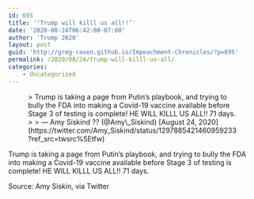 ```yaml
---
id: 695
title: '‘Trump will killl us all!!’'
date: '2020-08-24T06:42:00-07:00'
author: 'Trump 2020'
layout: post
guid: 'http://greg-raven.github.io/Impeachment-Chronicles/?p=695'
permalink: /2020/08/24/trump-will-killl-us-all/
categories:
    - Uncategorized
---
```


<figure class="wp-block-embed is-type-rich is-provider-twitter wp-block-embed-twitter"><div class="wp-block-embed__wrapper">> Trump is taking a page from Putin’s playbook, and trying to bully the FDA into making a Covid-19 vaccine available before Stage 3 of testing is complete! HE WILL KILLL US ALL!! 71 days. <https://t.co/3Yn0aEFVDF>
> 
> — Amy Siskind ?️‍? (@Amy\_Siskind) [August 24, 2020](https://twitter.com/Amy_Siskind/status/1297885421460959233?ref_src=twsrc%5Etfw)

<script async="" charset="utf-8" src="https://platform.twitter.com/widgets.js"></script></div></figure>Trump is taking a page from Putin’s playbook, and trying to bully the FDA into making a Covid-19 vaccine available before Stage 3 of testing is complete! HE WILL KILLL US ALL!! 71 days.

Source: Amy Siskin, via Twitter